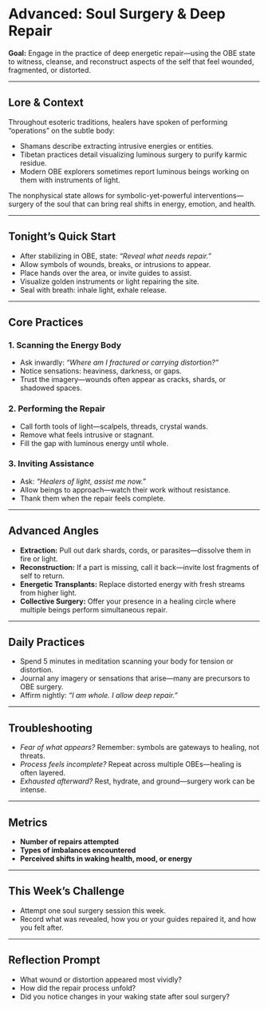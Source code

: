 


# Advanced: Soul Surgery & Deep Repair

**Goal:** Engage in the practice of deep energetic repair—using the OBE state to witness, cleanse, and reconstruct aspects of the self that feel wounded, fragmented, or distorted.

---

## Lore & Context
Throughout esoteric traditions, healers have spoken of performing “operations” on the subtle body:
- Shamans describe extracting intrusive energies or entities.  
- Tibetan practices detail visualizing luminous surgery to purify karmic residue.  
- Modern OBE explorers sometimes report luminous beings working on them with instruments of light.  

The nonphysical state allows for symbolic-yet-powerful interventions—surgery of the soul that can bring real shifts in energy, emotion, and health.

---

## Tonight’s Quick Start
- After stabilizing in OBE, state: *“Reveal what needs repair.”*  
- Allow symbols of wounds, breaks, or intrusions to appear.  
- Place hands over the area, or invite guides to assist.  
- Visualize golden instruments or light repairing the site.  
- Seal with breath: inhale light, exhale release.

---

## Core Practices

### 1. Scanning the Energy Body
- Ask inwardly: *“Where am I fractured or carrying distortion?”*  
- Notice sensations: heaviness, darkness, or gaps.  
- Trust the imagery—wounds often appear as cracks, shards, or shadowed spaces.

### 2. Performing the Repair
- Call forth tools of light—scalpels, threads, crystal wands.  
- Remove what feels intrusive or stagnant.  
- Fill the gap with luminous energy until whole.

### 3. Inviting Assistance
- Ask: *“Healers of light, assist me now.”*  
- Allow beings to approach—watch their work without resistance.  
- Thank them when the repair feels complete.

---

## Advanced Angles
- **Extraction:** Pull out dark shards, cords, or parasites—dissolve them in fire or light.  
- **Reconstruction:** If a part is missing, call it back—invite lost fragments of self to return.  
- **Energetic Transplants:** Replace distorted energy with fresh streams from higher light.  
- **Collective Surgery:** Offer your presence in a healing circle where multiple beings perform simultaneous repair.

---

## Daily Practices
- Spend 5 minutes in meditation scanning your body for tension or distortion.  
- Journal any imagery or sensations that arise—many are precursors to OBE surgery.  
- Affirm nightly: *“I am whole. I allow deep repair.”*

---

## Troubleshooting
- *Fear of what appears?* Remember: symbols are gateways to healing, not threats.  
- *Process feels incomplete?* Repeat across multiple OBEs—healing is often layered.  
- *Exhausted afterward?* Rest, hydrate, and ground—surgery work can be intense.

---

## Metrics
- **Number of repairs attempted**  
- **Types of imbalances encountered**  
- **Perceived shifts in waking health, mood, or energy**

---

## This Week’s Challenge
- Attempt one soul surgery session this week.  
- Record what was revealed, how you or your guides repaired it, and how you felt after.

---

## Reflection Prompt
- What wound or distortion appeared most vividly?  
- How did the repair process unfold?  
- Did you notice changes in your waking state after soul surgery?